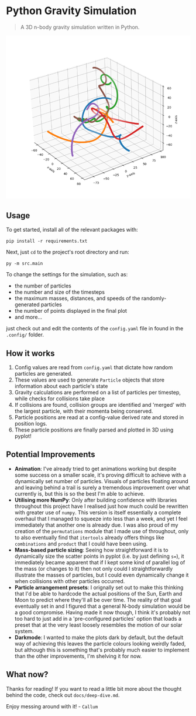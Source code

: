 # Python Gravity Simulation
> A 3D n-body gravity simulation written in Python.

<img src="docs/gravity_simulation.png" width=640/>

## Usage
To get started, install all of the relevant packages with:
```
pip install -r requirements.txt
```
Next, just `cd` to the project's root directory and run:
```
py -m src.main
```
To change the settings for the simulation, such as:
- the number of particles
- the number and size of the timesteps
- the maximum masses, distances, and speeds of the randomly-generated particles
- the number of points displayed in the final plot
- and more...

just check out and edit the contents of the `config.yaml` file in found in the `.config/` folder. 

## How it works
1. Config values are read from `config.yaml` that dictate how random particles are generated.
2. These values are used to generate `Particle` objects that store information about each particle's state
3. Gravity calculations are performed on a list of particles per timestep, while checks for collisions take place
4. If collisions are found, collision groups are identified and 'merged' with the largest particle, with their momenta being conserved.
5. Particle positions are read at a config-value derived rate and stored in position logs.
6. These particle positions are finally parsed and plotted in 3D using pyplot!

## Potential Improvements
- **Animation**: I've already tried to get animations working but despite some success on a smaller scale, it's proving difficult to achieve with a dynamically set number of particles. Visuals of particles floating around and leaving behind a trail is surely a tremendous improvement over what currently is, but this is so the best I'm able to achieve.
- **Utilising more NumPy**: Only after building confidence with libraries throughout this project have I realised just how much could be rewritten with greater use of `numpy`. This version is itself essentially a complete overhaul that I managed to squeeze into less than a week, and yet I feel immediately that another one is already due. I was also proud of my creation of the `permutations` module that I made use of throughout, only to also eventually find that `itertools` already offers things like `combinations` and `product` that I could have been using.
- **Mass-based particle sizing**: Seeing how straightforward it is to dynamically size the scatter points in pyplot (i.e. by just defining `s=`), it immediately became apparent that if I kept some kind of parallel log of the mass (or changes to it) then not only could I straightforwardly illustrate the masses of particles, but I could even dynamically change it when collisions with other particles occurred.
- **Particle arrangement presets**: I orignally set out to make this thinking that I'd be able to hardcode the actual positions of the Sun, Earth and Moon to predict where they'll all be over time. The reality of that goal eventually set in and I figured that a general N-body simulation would be a good compromise. Having made it now though, I think it's probably not too hard to just add in a 'pre-configured particles' option that loads a preset that at the very least loosely resembles the motion of our solar system.
- **Darkmode**: I wanted to make the plots dark by default, but the default way of achieving this leaves the particle colours looking weirdly faded, but although this is something that's probably much easier to implement than the other improvements, I'm shelving it for now.

## What now?
Thanks for reading! If you want to read a little bit more about the thought behind the code, check out `docs/deep-dive.md`.

Enjoy messing around with it! - `Callum`


